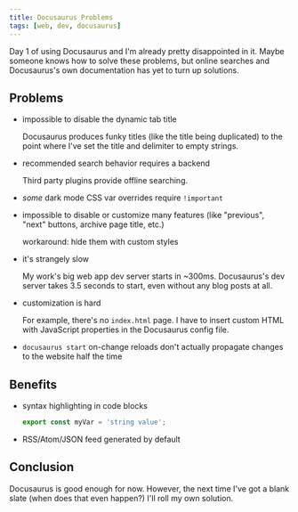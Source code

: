 ```yaml
---
title: Docusaurus Problems
tags: [web, dev, docusaurus]
---
```


Day 1 of using Docusaurus and I'm already pretty disappointed in it. Maybe someone knows how to solve these problems, but online searches and Docusaurus's own documentation has yet to turn up solutions.

<!-- truncate -->

## Problems

-   impossible to disable the dynamic tab title

    Docusaurus produces funky titles (like the title being duplicated) to the point where I've set the title and delimiter to empty strings.

-   recommended search behavior requires a backend

    Third party plugins provide offline searching.

-   _some_ dark mode CSS var overrides require `!important`

-   impossible to disable or customize many features (like "previous", "next" buttons, archive page title, etc.)

    workaround: hide them with custom styles

-   it's strangely slow

    My work's big web app dev server starts in ~300ms. Docusaurus's dev server takes 3.5 seconds to start, even without any blog posts at all.

-   customization is hard

    For example, there's no `index.html` page. I have to insert custom HTML with JavaScript properties in the Docusaurus config file.

-   `docusaurus start` on-change reloads don't actually propagate changes to the website half the time

## Benefits

-   syntax highlighting in code blocks
    ```typescript
    export const myVar = 'string value';
    ```
-   RSS/Atom/JSON feed generated by default

## Conclusion

Docusaurus is good enough for now. However, the next time I've got a blank slate (when does that even happen?) I'll roll my own solution.
